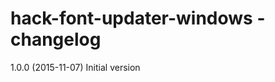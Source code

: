 hack-font-updater-windows - changelog
=====================================

1.0.0 (2015-11-07)
Initial version
